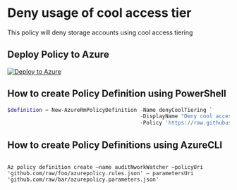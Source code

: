 # Deny usage of cool access tier

This policy will deny storage accounts using cool access tiering

## Deploy Policy to Azure

[![Deploy to Azure](http://azuredeploy.net/deploybutton.png)](https://portal.azure.com/?feature.customportal=false&microsoft_azure_policy=true#blade/Microsoft_Azure_Policy/CreatePolicyDefinitionBlade)

## How to create Policy Definition using PowerShell

````powershell
$definition = New-AzureRmPolicyDefinition -Name denyCoolTiering `
                                          -DisplayName "Deny cool access tiering for storage" `
                                          -Policy 'https://raw.githubusercontent.com/Azure/azure-policy-samples/master/samples/Storage/storage-account-access-tier/azurepolicy.rules.json'
````

## How to create Policy Definitions using AzureCLI

````cli

Az policy definition create –name auditNworkWatcher –policyUri 'github.com/raw/foo/azurepolicy.rules.json' – parametersUri 'github.com/raw/bar/azurepolicy.parameters.json'

````
